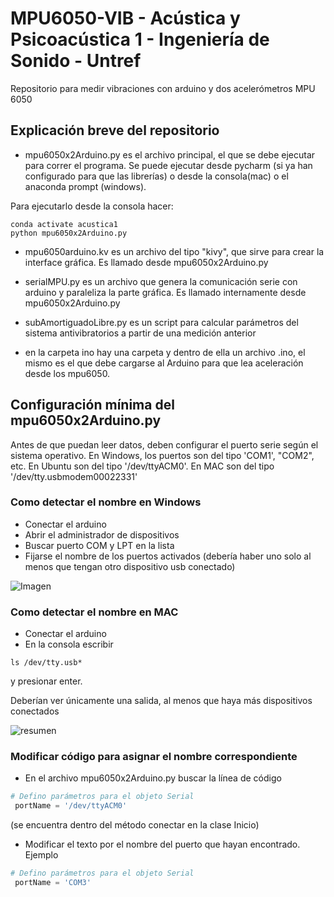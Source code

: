 # MPU6050-VIB - Acústica y Psicoacústica 1 - Ingeniería de Sonido - Untref
Repositorio para medir vibraciones con arduino y dos acelerómetros  MPU 6050


## Explicación breve del repositorio

* mpu6050x2Arduino.py es el archivo principal, el que se debe ejecutar para correr el programa. Se puede ejecutar desde pycharm (si ya han configurado para que las librerías) o desde la consola(mac) o el anaconda prompt (windows).

Para ejecutarlo desde la consola hacer:

``` 
conda activate acustica1
python mpu6050x2Arduino.py 
```
* mpu6050arduino.kv es un archivo del tipo "kivy", que sirve para crear la interface gráfica. Es llamado desde mpu6050x2Arduino.py 

* serialMPU.py es un archivo que genera la comunicación serie con arduino y paraleliza la parte gráfica. Es llamado internamente desde mpu6050x2Arduino.py 

* subAmortiguadoLibre.py es un script para calcular parámetros del sistema antivibratorios a partir de una medición anterior

* en la carpeta ino hay  una carpeta y dentro de ella un archivo .ino, el mismo es el que debe cargarse al Arduino para que lea aceleración desde los mpu6050.

## Configuración mínima del mpu6050x2Arduino.py

Antes de que puedan leer datos, deben configurar el puerto serie según el sistema operativo. En Windows, los puertos son del tipo 'COM1', "COM2", etc. En Ubuntu son del tipo '/dev/ttyACM0'. En MAC son del tipo '/dev/tty.usbmodem00022331'

### Como detectar el nombre en Windows
* Conectar el arduino
* Abrir el administrador de dispositivos
* Buscar puerto COM y LPT en la lista
* Fijarse el nombre de los puertos activados (debería haber uno solo al menos que tengan otro dispositivo usb conectado)

![Imagen](https://es.mathworks.com/help/supportpkg/arduinoio/ug/win_dev_mngr_port.png)

### Como detectar el nombre en MAC
* Conectar el arduino
* En la consola escribir 
``` 
ls /dev/tty.usb*
``` 
y presionar enter.

Deberían ver únicamente una salida, al menos que haya más dispositivos conectados

![resumen](https://a.pololu-files.com/picture/0J3925.440.png)


### Modificar código para  asignar el nombre correspondiente

* En el archivo mpu6050x2Arduino.py buscar la línea de código

```python 
# Defino parámetros para el objeto Serial
 portName = '/dev/ttyACM0'
``` 

(se encuentra dentro del método conectar en la clase Inicio)

* Modificar el texto por el nombre del puerto que hayan encontrado. Ejemplo

```python 
# Defino parámetros para el objeto Serial
 portName = 'COM3'
``` 


